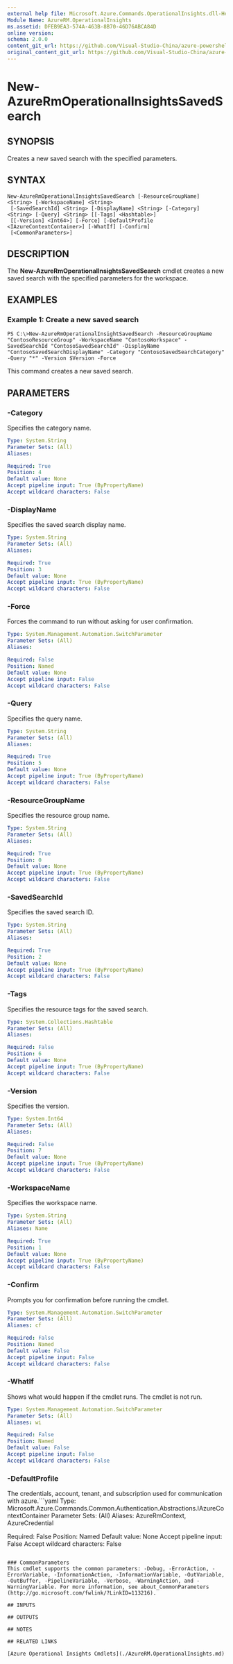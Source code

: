 ```yaml
---
external help file: Microsoft.Azure.Commands.OperationalInsights.dll-Help.xml
Module Name: AzureRM.OperationalInsights
ms.assetid: DFEB9EA3-574A-463B-8B70-46D76ABCA84D
online version:
schema: 2.0.0
content_git_url: https://github.com/Visual-Studio-China/azure-powershell/blob/preview/src/ResourceManager/OperationalInsights/Commands.OperationalInsights/help/New-AzureRmOperationalInsightsSavedSearch.md
original_content_git_url: https://github.com/Visual-Studio-China/azure-powershell/blob/preview/src/ResourceManager/OperationalInsights/Commands.OperationalInsights/help/New-AzureRmOperationalInsightsSavedSearch.md
---
```


# New-AzureRmOperationalInsightsSavedSearch

## SYNOPSIS
Creates a new saved search with the specified parameters.

## SYNTAX

```
New-AzureRmOperationalInsightsSavedSearch [-ResourceGroupName] <String> [-WorkspaceName] <String>
 [-SavedSearchId] <String> [-DisplayName] <String> [-Category] <String> [-Query] <String> [[-Tags] <Hashtable>]
 [[-Version] <Int64>] [-Force] [-DefaultProfile <IAzureContextContainer>] [-WhatIf] [-Confirm]
 [<CommonParameters>]
```

## DESCRIPTION
The **New-AzureRmOperationalInsightsSavedSearch** cmdlet creates a new saved search with the specified parameters for the workspace.

## EXAMPLES

### Example 1: Create a new saved search
```
PS C:\>New-AzureRmOperationalInsightSavedSearch -ResourceGroupName "ContosoResourceGroup" -WorkspaceName "ContosoWorkspace" -SavedSearchId "ContosoSavedSearchId" -DisplayName "ContosoSavedSearchDisplayName" -Category "ContosoSavedSearchCategory" -Query "*" -Version $Version -Force
```

This command creates a new saved search.

## PARAMETERS

### -Category
Specifies the category name.

```yaml
Type: System.String
Parameter Sets: (All)
Aliases: 

Required: True
Position: 4
Default value: None
Accept pipeline input: True (ByPropertyName)
Accept wildcard characters: False
```

### -DisplayName
Specifies the saved search display name.

```yaml
Type: System.String
Parameter Sets: (All)
Aliases: 

Required: True
Position: 3
Default value: None
Accept pipeline input: True (ByPropertyName)
Accept wildcard characters: False
```

### -Force
Forces the command to run without asking for user confirmation.

```yaml
Type: System.Management.Automation.SwitchParameter
Parameter Sets: (All)
Aliases: 

Required: False
Position: Named
Default value: None
Accept pipeline input: False
Accept wildcard characters: False
```

### -Query
Specifies the query name.

```yaml
Type: System.String
Parameter Sets: (All)
Aliases: 

Required: True
Position: 5
Default value: None
Accept pipeline input: True (ByPropertyName)
Accept wildcard characters: False
```

### -ResourceGroupName
Specifies the resource group name.

```yaml
Type: System.String
Parameter Sets: (All)
Aliases: 

Required: True
Position: 0
Default value: None
Accept pipeline input: True (ByPropertyName)
Accept wildcard characters: False
```

### -SavedSearchId
Specifies the saved search ID.

```yaml
Type: System.String
Parameter Sets: (All)
Aliases: 

Required: True
Position: 2
Default value: None
Accept pipeline input: True (ByPropertyName)
Accept wildcard characters: False
```

### -Tags
Specifies the resource tags for the saved search.

```yaml
Type: System.Collections.Hashtable
Parameter Sets: (All)
Aliases: 

Required: False
Position: 6
Default value: None
Accept pipeline input: True (ByPropertyName)
Accept wildcard characters: False
```

### -Version
Specifies the version.

```yaml
Type: System.Int64
Parameter Sets: (All)
Aliases: 

Required: False
Position: 7
Default value: None
Accept pipeline input: True (ByPropertyName)
Accept wildcard characters: False
```

### -WorkspaceName
Specifies the workspace name.

```yaml
Type: System.String
Parameter Sets: (All)
Aliases: Name

Required: True
Position: 1
Default value: None
Accept pipeline input: True (ByPropertyName)
Accept wildcard characters: False
```

### -Confirm
Prompts you for confirmation before running the cmdlet.

```yaml
Type: System.Management.Automation.SwitchParameter
Parameter Sets: (All)
Aliases: cf

Required: False
Position: Named
Default value: False
Accept pipeline input: False
Accept wildcard characters: False
```

### -WhatIf
Shows what would happen if the cmdlet runs.
The cmdlet is not run.

```yaml
Type: System.Management.Automation.SwitchParameter
Parameter Sets: (All)
Aliases: wi

Required: False
Position: Named
Default value: False
Accept pipeline input: False
Accept wildcard characters: False
```

### -DefaultProfile
The credentials, account, tenant, and subscription used for communication with azure.```yaml
Type: Microsoft.Azure.Commands.Common.Authentication.Abstractions.IAzureContextContainer
Parameter Sets: (All)
Aliases: AzureRmContext, AzureCredential

Required: False
Position: Named
Default value: None
Accept pipeline input: False
Accept wildcard characters: False
```

### CommonParameters
This cmdlet supports the common parameters: -Debug, -ErrorAction, -ErrorVariable, -InformationAction, -InformationVariable, -OutVariable, -OutBuffer, -PipelineVariable, -Verbose, -WarningAction, and -WarningVariable. For more information, see about_CommonParameters (http://go.microsoft.com/fwlink/?LinkID=113216).

## INPUTS

## OUTPUTS

## NOTES

## RELATED LINKS

[Azure Operational Insights Cmdlets](./AzureRM.OperationalInsights.md)


